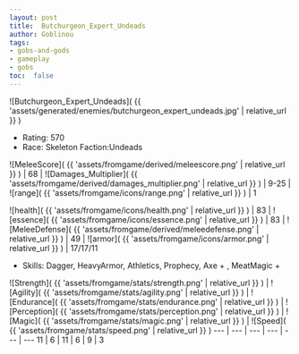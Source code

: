 ```yaml
---
layout: post
title:  Butchurgeon_Expert_Undeads
author: Goblinou
tags:
- gobs-and-gods
- gameplay
- gobs
toc:  false
---
```


![Butchurgeon_Expert_Undeads]( {{ 'assets/generated/enemies/butchurgeon_expert_undeads.jpg' | relative_url }} )
- Rating: 570
- Race: Skeleton  Faction:Undeads

![MeleeScore]( {{ 'assets/fromgame/derived/meleescore.png' | relative_url }} ) | 68 | ![Damages_Multiplier]( {{ 'assets/fromgame/derived/damages_multiplier.png' | relative_url }} ) | 9-25 | ![range]( {{ 'assets/fromgame/icons/range.png' | relative_url }} ) | 1


![health]( {{ 'assets/fromgame/icons/health.png' | relative_url }} ) | 83 | ![essence]( {{ 'assets/fromgame/icons/essence.png' | relative_url }} ) | 83 | ![MeleeDefense]( {{ 'assets/fromgame/derived/meleedefense.png' | relative_url }} ) | 49 | ![armor]( {{ 'assets/fromgame/icons/armor.png' | relative_url }} ) | 17/17/11

* Skills: Dagger, HeavyArmor, Athletics, Prophecy, Axe + , MeatMagic + 

![Strength]( {{ 'assets/fromgame/stats/strength.png' | relative_url }} ) | ![Agility]( {{ 'assets/fromgame/stats/agility.png' | relative_url }} ) | ![Endurance]( {{ 'assets/fromgame/stats/endurance.png' | relative_url }} ) | ![Perception]( {{ 'assets/fromgame/stats/perception.png' | relative_url }} ) | ![Magic]( {{ 'assets/fromgame/stats/magic.png' | relative_url }} ) | ![Speed]( {{ 'assets/fromgame/stats/speed.png' | relative_url }} )
--- | --- | --- | --- | --- | ---
11 | 6 | 11 | 6 | 9 | 3

